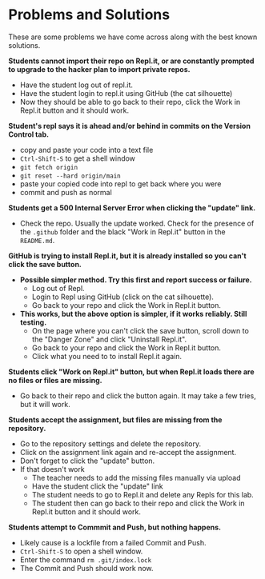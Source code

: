 # Problems and Solutions #

These are some problems we have come across along with the best known solutions.

**Students cannot import their repo on Repl.it, or are constantly prompted to upgrade to the hacker plan to import private repos.**
* Have the student log out of repl.it.
* Have the student login to repl.it using GitHub (the cat silhouette)
* Now they should be able to go back to their repo, click the Work in Repl.it button and it should work.
	
**Student's repl says it is ahead and/or behind in commits on the Version Control tab.**
* copy and paste your code into a text file
* `Ctrl-Shift-S` to get a shell window
* `git fetch origin`
* `git reset --hard origin/main`
* paste your copied code into repl to get back where you were
* commit and push as normal
	
**Students get a 500 Internal Server Error when clicking the "update" link.**
* Check the repo.  Usually the update worked.  Check for the presence of the `.github` folder and the black "Work in Repl.it" button in the `README.md`. 

**GitHub is trying to install Repl.it, but it is already installed so you can't click the save button.**
* **Possible simpler method.  Try this first and report success or failure.**
  * Log out of Repl.
  * Login to Repl using GitHub (click on the cat silhouette).
  * Go back to your repo and click the Work in Repl.it button.
* **This works, but the above option is simpler, if it works reliably.  Still testing.**
  * On the page where you can't click the save button, scroll down to the "Danger Zone" and click "Uninstall Repl.it".
  * Go back to your repo and click the Work in Repl.it button.
  * Click what you need to to install Repl.it again.

**Students click "Work on Repl.it" button, but when Repl.it loads there are no files or files are missing.**
* Go back to their repo and click the button again.  It may take a few tries, but it will work.

**Students accept the assignment, but files are missing from the repository.**
* Go to the repository settings and delete the repository.
* Click on the assignment link again and re-accept the assignment.
* Don't forget to click the "update" button.
* If that doesn't work
   * The teacher needs to add the missing files manually via upload
   * Have the student click the "update" link
   * The student needs to go to Repl.it and delete any Repls for this lab.
   * The student then can go back to their repo and click the Work in Repl.it button and it should work.

**Students attempt to Commmit and Push, but nothing happens.**
* Likely cause is a lockfile from a failed Commit and Push.
* `Ctrl-Shift-S` to open a shell window.
* Enter the command `rm .git/index.lock`
* The Commit and Push should work now.
